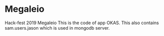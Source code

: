 # Megaleio
Hack-fest 2019 Megaleio
This is the code of app OKAS.
This also contains sam.users.jason which is used in mongodb server.

